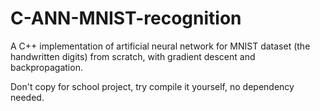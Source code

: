 # C-ANN-MNIST-recognition
A C++ implementation of artificial neural network for MNIST dataset (the handwritten digits) from scratch, with gradient descent and backpropagation.

Don't copy for school project, try compile it yourself, no dependency needed.
